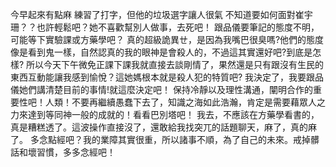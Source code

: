 今早起來有點麻
練習了打字，但他的垃圾選字讓人很氣
不知道要如何面對崔宇珊？？也許輕鬆吧？她不喜歡幫別人做事，去死吧！
跟品儀要筆記的態度不明，可能等下實驗課或方藥學吧？
真的超級詭異ㄝ，是因為我嘴巴很臭嗎?他們的態度像是看到鬼一樣，自然認真的我的眼神是會殺人的，不過這其實還好吧?到底是怎樣?
所以今天下午微免正課下課我就直接去談剛情了，果然還是只有跟沒有生民的東西互動能讓我感到愉悅？這她媽根本就是殺人犯的特質吧?
我決定了，我要跟品儀她們講清楚目前的事情!就這麼決定吧！
保持冷靜以及理性溝通，闡明合作的重要性吧！人類！不要再繼續愚蠢下去了，知識之海如此浩瀚，肯定是需要藉眾人之力來達到等同神一般的成就的！看看巴別塔吧！
我去，不應該在方藥學看書的，真是糟糕透了。這波操作直接沒了，還敢給我找突兀的話題聊天，麻了，真的麻了。
多念點經吧？我的業障其實很重，所以諸事不順，為了自己的未來。戒掉髒話和壞習慣，多多念經吧！